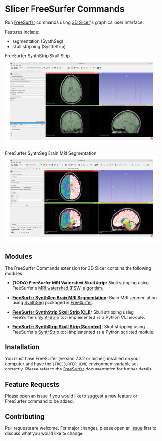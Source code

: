 # Slicer FreeSurfer Commands

Run [FreeSurfer](https://freesurfer.net) commands using [3D Slicer](https://www.slicer.org)'s graphical user interface.

Features include:
- segmentation (SynthSeg)
- skull stripping (SynthStrip)

FreeSurfer SynthStrip Skull Strip
![FreeSurfer SynthStrip Skull Strip](Screenshot01.png)

FreeSurfer SynthSeg Brain MRI Segmentation
![FreeSurfer SynthSeg Brain MRI Segmentation](Screenshot02.png)

## Modules

The FreeSurfer Commands extension for 3D Slicer contains the following modules:

- **(TODO) FreeSurfer MRI Watershed Skull Strip:** Skull stripping using FreeSurfer's [MRI watershed (FSW) algorithm](https://surfer.nmr.mgh.harvard.edu/fswiki/mri_watershed).

- **[FreeSurfer SynthSeg Brain MRI Segmentation](FreeSurferSynthSeg):** Brain MRI segmentation using [SynthSeg](https://github.com/BBillot/SynthSeg) packaged in [FreeSurfer](https://surfer.nmr.mgh.harvard.edu/fswiki/SynthSeg).

- **[FreeSurfer SynthStrip Skull Strip (CLI)](FreeSurferSynthStripSkullStrip):** Skull stripping using FreeSurfer's [SynthStrip](https://surfer.nmr.mgh.harvard.edu/docs/synthstrip) tool implemented as a Python CLI module.

- **[FreeSurfer SynthStrip Skull Strip (Scripted)](FreeSurferSynthStripSkullStripScripted):** Skull stripping using FreeSurfer's [SynthStrip](https://surfer.nmr.mgh.harvard.edu/docs/synthstrip) tool implemented as a Python scripted module.

## Installation

You must have FreeSurfer (version 7.3.2 or higher) installed on your computer
and have the `$FREESURFER_HOME` environment variable set correctly.
Please refer to the [FreeSurfer](https://freesurfer.net) documentation for further details.

## Feature Requests

Please open an [issue](https://github.com/SlicerCBM/SlicerFreeSurferCommands/issues) if you would like to suggest a new feature or FreeSurfer command to be added.

## Contributing

Pull requests are welcome.
For major changes, please open an [issue](https://github.com/SlicerCBM/SlicerFreeSurferCommands/issues) first to discuss what you would like to change.
